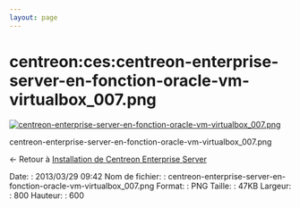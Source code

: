 ```yaml
---
layout: page
---
```


centreon:ces:centreon-enterprise-server-en-fonction-oracle-vm-virtualbox\_007.png
=================================================================================

[![centreon-enterprise-server-en-fonction-oracle-vm-virtualbox\_007.png](../..//assets/media/centreon/ces/centreon-enterprise-server-en-fonction-oracle-vm-virtualbox_007.png@cache=&w=800&h=600 "centreon-enterprise-server-en-fonction-oracle-vm-virtualbox_007.png")](../..//assets/media/centreon/ces/centreon-enterprise-server-en-fonction-oracle-vm-virtualbox_007.png@cache= "Afficher le fichier original")

centreon-enterprise-server-en-fonction-oracle-vm-virtualbox\_007.png

← Retour à [Installation de Centreon Enterprise
Server](../../../centreon/centreon-enterprise-server.html "centreon:centreon-enterprise-server")

Date:
:   2013/03/29 09:42
Nom de fichier:
:   centreon-enterprise-server-en-fonction-oracle-vm-virtualbox\_007.png
Format:
:   PNG
Taille:
:   47KB
Largeur:
:   800
Hauteur:
:   600

